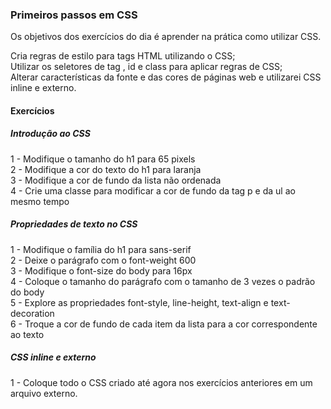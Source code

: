 ### Primeiros passos em CSS

Os objetivos dos exercícios do dia é aprender na prática como utilizar CSS.

Cria regras de estilo para tags HTML utilizando o CSS;\
Utilizar os seletores de tag , id e class para aplicar regras de CSS;\
Alterar características da fonte e das cores de páginas web e utilizarei CSS inline e externo.

#### Exercícios

##### Introdução ao CSS

1 - Modifique o tamanho do h1 para 65 pixels\
2 - Modifique a cor do texto do h1 para laranja\
3 - Modifique a cor de fundo da lista não ordenada\
4 - Crie uma classe para modificar a cor de fundo da tag p e da ul ao mesmo tempo

##### Propriedades de texto no CSS

1 - Modifique o família do h1 para sans-serif\
2 - Deixe o parágrafo com o font-weight 600\
3 - Modifique o font-size do body para 16px\
4 - Coloque o tamanho do parágrafo com o tamanho de 3 vezes o padrão do body\
5 - Explore as propriedades font-style, line-height, text-align e text-decoration\
6 - Troque a cor de fundo de cada item da lista para a cor correspondente ao texto

##### CSS inline e externo

1 - Coloque todo o CSS criado até agora nos exercícios anteriores em um arquivo externo.
